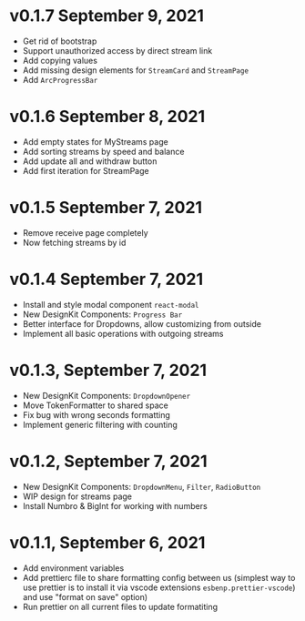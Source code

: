 # v0.1.7 September 9, 2021
- Get rid of bootstrap
- Support unauthorized access by direct stream link
- Add copying values
- Add missing design elements for `StreamCard` and `StreamPage`
- Add `ArcProgressBar`
  
# v0.1.6 September 8, 2021
- Add empty states for MyStreams page
- Add sorting streams by speed and balance 
- Add update all and withdraw button
- Add first iteration for StreamPage
  
# v0.1.5 September 7, 2021
- Remove receive page completely
- Now fetching streams by id

# v0.1.4 September 7, 2021
- Install and style modal component `react-modal`
- New DesignKit Components: `Progress Bar`
- Better interface for Dropdowns, allow customizing from outside
- Implement all basic operations with outgoing streams

# v0.1.3, September 7, 2021

- New DesignKit Components: `DropdownOpener`
- Move TokenFormatter to shared space
- Fix bug with wrong seconds formatting
- Implement generic filtering with counting

# v0.1.2, September 7, 2021

- New DesignKit Components: `DropdownMenu`, `Filter`, `RadioButton`
- WIP design for streams page
- Install Numbro & BigInt for working with numbers

# v0.1.1, September 6, 2021

- Add environment variables
- Add prettierc file to share formatting config between us (simplest way to use prettier is to install it via vscode extensions `esbenp.prettier-vscode`) and use "format on save" option)
- Run prettier on all current files to update formatiting
